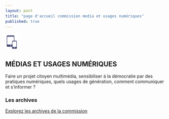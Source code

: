 ```yaml
---
layout: post
title: "page d'accueil commission media et usages numériques"
published: true
---
```


![logo commission](../../images/iconeMediaNum.PNG)

## MÉDIAS ET USAGES NUMÉRIQUES

Faire un projet citoyen multimédia, sensibiliser à la démocratie par des pratiques numériques, quels usages de génération, comment communiquer et s’informer ?

### Les archives

[Explorez les archives de la commission](archives/ "lien vers les archives")

